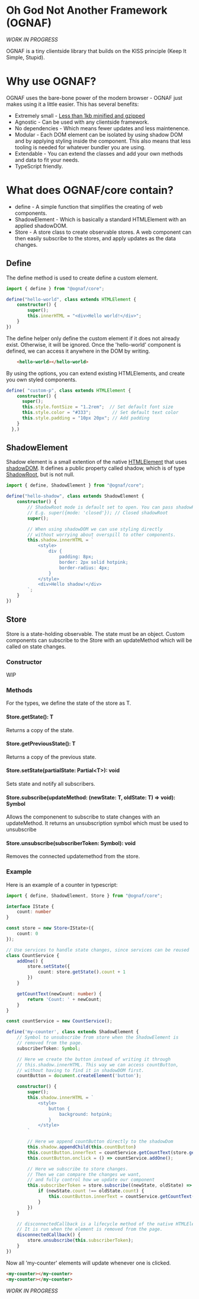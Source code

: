 # Oh God Not Another Framework (OGNAF)

_WORK IN PROGRESS_

OGNAF is a tiny clientside library that builds on the KISS principle (Keep It Simple, Stupid).

# Why use OGNAF?
OGNAF uses the bare-bone power of the modern browser - OGNAF just makes using it a little easier.
This has several benefits:

* Extremely small - [Less than 1kb minified and gzipped](https://bundlephobia.com/package/@ognaf/core@0.1.9)
* Agnostic - Can be used with any clientside framework.
* No dependencies - Which means fewer updates and less maintenence.
* Modular - Each DOM element can be isolated by using shadow DOM and by applying styling inside the component. This also means that less tooling is needed for whatever bundler you are using.
* Extendable - You can extend the classes and add your own methods and data to fit your needs.
* TypeScript friendly.

# What does OGNAF/core contain?
* define - A simple function that simplifies the creating of web components.
* ShadowElement - Which is basically a standard HTMLElement with an applied shadowDOM. 
* Store - A store class to create observable stores. A web component can then easily subscribe to the stores, and apply updates as the data changes.

## Define
The define method is used to create define a custom element.

```TypeScript
import { define } from "@ognaf/core";

define("hello-world", class extends HTMLElement {
    constructor() {
        super();
        this.innerHTML = "<div>Hello world!</div>";
    }
})
```

The define helper only define the custom element if it does not already exist. Otherwise, it will be ignored. Once the 'hello-world' component is defined, we can access it anywhere in the DOM by writing.

```Html
    <hello-world></hello-world>
```

By using the options, you can extend existing HTMLElements, and create you own styled components.

```TypeScript
define( "custom-p", class extends HTMLElement {
    constructor() {
      super();
      this.style.fontSize = "1.2rem";  // Set default font size
      this.style.color = "#333";        // Set default text color
      this.style.padding = "10px 20px"; // Add padding
    }
  },)
```

## ShadowElement
Shadow element is a small extention of the native [HTMLElement](https://developer.mozilla.org/en-US/docs/Web/API/HTMLElement) that uses [shadowDOM](https://developer.mozilla.org/en-US/docs/Web/API/Web_components/Using_shadow_DOM). It defines a public property called shadow, which is of type [ShadowRoot](https://developer.mozilla.org/en-US/docs/Web/API/ShadowRoot), but is not null.

```TypeScript
import { define, ShadowElement } from "@ognaf/core";

define("hello-shadow", class extends ShadowElement {
    constructor() {
        // ShadowRoot mode is default set to open. You can pass shadowRoot options through super
        // E.g. super({mode: 'closed'}); // Closed shadowRoot
        super();

        // When using shadowDOM we can use styling directly 
        // without worrying about overspill to other components.
        this.shadow.innerHTML = `
            <style>
                div {
                    padding: 8px;
                    border: 2px solid hotpink;
                    border-radius: 4px;
                }
            </style>
            <div>Hello shadow!</div>
        `;
    }
})
```

## Store
Store is a state-holding observable. The state must be an object. Custom components can subscribe to the Store with an updateMethod which will be called on state changes. 

### Constructor

WIP

### Methods

For the types, we define the state of the store as T.

#### Store.getState(): T
Returns a copy of the state. 

#### Store.getPreviousState(): T
Returns a copy of the previous state.

#### Store.setState(partialState: Partial\<T\>): void
Sets state and notify all subscribers.

#### Store.subscribe(updateMethod: (newState: T, oldState: T) => void): Symbol
Allows the componenent to subscribe to state changes with an updateMethod.
It returns an unsubscription symbol which must be used to unsubscribe

#### Store.unsubscribe(subscriberToken: Symbol): void
Removes the connected updatemethod from the store.

### Example
Here is an example of a counter in typescript:


```TypeScript
import { define, ShadowElement, Store } from "@ognaf/core";

interface IState {
	count: number
}

const store = new Store<IState>({
	count: 0
});

// Use services to handle state changes, since services can be reused
class CountService {
    addOne() {
        store.setState({
            count: store.getState().count + 1
        })
    }

    getCountText(newCount: number) {
        return 'Count: ' + newCount;
    }
}

const countService = new CountService();

define('my-counter', class extends ShadowElement {
    // Symbol to unsubscribe from store when the ShadowElement is 
    // removed from the page.
    subscriberToken: Symbol;

    // Here we create the button instead of writing it through
    // this.shadow.innerHTML. This way we can access countButton,
    // without having to find it in shadowDOM first.
    countButton = document.createElement('button');

    constructor() {
        super();
        this.shadow.innerHTML = `
            <style>
                button {
                    background: hotpink;
                }
            </style>
        `

        // Here we append countButton directly to the shadowDom
        this.shadow.appendChild(this.countButton)
        this.countButton.innerText = countService.getCountText(store.getState().count);
        this.countButton.onclick = () => countService.addOne();

        // Here we subscribe to store changes. 
        // Then we can compare the changes we want, 
        // and fully control how we update our component
        this.subscriberToken = store.subscribe((newState, oldState) => {
            if (newState.count !== oldState.count) {
                this.countButton.innerText = countService.getCountText(newState.count);
            }
        })
    }

    // disconnectedCallback is a lifecycle method of the native HTMLElement
    // It is run when the element is removed from the page.
    disconnectedCallback() {
        store.unsubscribe(this.subscriberToken);
    }
})
```

Now all 'my-counter' elements will update whenever one is clicked.

```Html
<my-counter></my-counter>
<my-counter></my-counter>

```

_WORK IN PROGRESS_